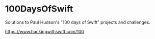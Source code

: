 # 100DaysOfSwift


Solutions to Paul Hudson's "100 days of Swift" projects and challenges.

https://www.hackingwithswift.com/100
